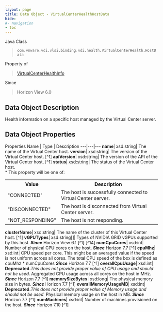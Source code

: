 ```yaml
---
layout: page
title: Data Object - VirtualCenterHealthHostData
hide:
#- navigation
- toc
---
```






Java Class
> `com.vmware.vdi.vlsi.binding.vdi.health.VirtualCenterHealth.HostData`

Property of
> [VirtualCenterHealthInfo](vdi.health.VirtualCenterHealth.VirtualCenterHealthInfo.md#field_detail)

Since
> Horizon View 6.0


## Data Object Description

Health information on a specific host managed by the Virtual Center server.

## Data Object Properties
Properties
Name |  Type |  Description
---|---|---
**name**|  xsd:string|  The name of the Virtual Center host.
**version**|  xsd:string|  The version of the Virtual Center host. [^1]
**apiVersion**|  xsd:string|  The version of the API of the Virtual Center host. [^1]
**status**|  xsd:string|  The status of the Virtual Center host.<br>* This property will be one of:<br><table><tr><th>Value</th><th>Description</th></tr><tr><td>"CONNECTED"</td><td>The host is successfully connected to Virtual Center server.</td></tr><tr><td>"DISCONNECTED"</td><td>The host is disconnected from Virtual Center server.</td></tr><tr><td>"NOT_RESPONDING"</td><td>The host is not responding.</td></tr></table>
**clusterName**|  xsd:string|  The name of the cluster of this Virtual Center host. [^1]
**vGPUTypes**|  xsd:string[]|  Types of NVIDIA GRID vGPUs supported by this host.  **_Since_** Horizon View 6.1 [^1] [^14]
**numCpuCores**|  xsd:int|  Number of physical CPU cores on the host.  **_Since_** Horizon 7.7 [^1]
**cpuMhz**|  xsd:int|  CPU speed per core. This might be an averaged value if the speed is not uniform across all cores. The total CPU speed of the box is defined as cpuMhz * numCpuCores  **_Since_** Horizon 7.7 [^1]
**overallCpuUsage**|  xsd:int| **Deprecated.**_This does not provide proper value of CPU usage and should not be used._ Aggregated CPU usage across all cores on the host in MHz.  **_Since_** Horizon 7.7 [^1]
**memorySizeBytes**|  xsd:long|  The physical memory size in bytes.  **_Since_** Horizon 7.7 [^1]
**overallMemoryUsageMB**|  xsd:int| **Deprecated.**_This does not provide proper value of Memory usage and should not be used._ Physical memory usage on the host in MB.  **_Since_** Horizon 7.7 [^1]
**numMachines**|  xsd:int|  Number of machines provisioned on the host.  **_Since_** Horizon 7.10 [^1]
 


 
